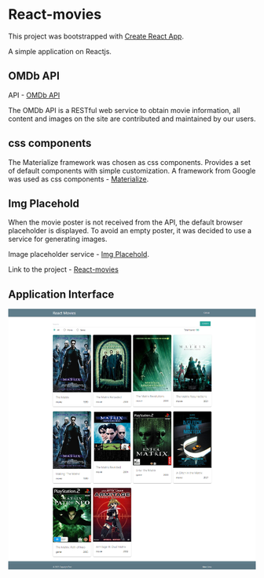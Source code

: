 # React-movies

This project was bootstrapped with [Create React App](https://github.com/facebook/create-react-app).

A simple application on Reactjs.

## OMDb API

API - [OMDb API](https://www.omdbapi.com/)

The OMDb API is a RESTful web service to obtain movie information, all content and images on the site are contributed and maintained by our users.

## css components

The Materialize framework was chosen as css components. Provides a set of default components with simple customization.
A framework from Google was used as css components - [Materialize](https://materializecss.com/).

## Img Placehold

When the movie poster is not received from the API, the default browser placeholder is displayed. To avoid an empty poster, it was decided to use a service for generating images.

Image placeholder service - [Img Placehold](https://placehold.co/).

Link to the project - [React-movies](https://rebornoff.github.io/react-movies-practice/)

## Application Interface

![Application Interface](./interface.png)
